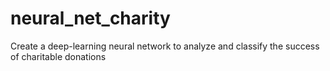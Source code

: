 # neural_net_charity
Create a deep-learning neural network to analyze and classify the success of charitable donations
